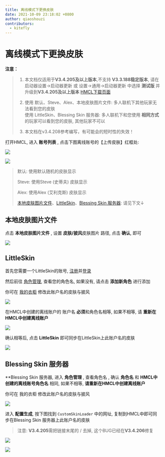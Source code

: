 ```yaml
---
title: 离线模式下更换皮肤
date: 2021-10-09 23:18:02 +0800
author: qiaoshouzi
contributors:
  - kitefly
---
```


# 离线模式下更换皮肤
**注意：**
> 1. 本文档仅适用于**V3.4.205及以上版本**,不支持 **V3.3.188稳定版本**, 请在 启动器设置→启动器更新 或 设置→通用→启动器更新 中选择 **测试版** 并升级到**V3.4.205及以上版本**  [HMCL下载页面](https://hmcl.huangyuhui.net/download/)
> 2. 使用 默认、Steve、Alex、本地皮肤图片文件: 多人联机下其他玩家无法看到您的皮肤  
> 使用 LittleSkin、Blessing Skin 服务器: 多人联机下和您使用 **相同方式** 的玩家可以看到您的皮肤, 其他玩家不可以
>
> 3. 本文档在v3.4.208参考编写，有可能会的短时性的失效！

打开HMCL, 进入 **账号列表** , 点击下图离线账号的【上传皮肤】红框处:

![](/assets/img/docs/offline-skin/img1_1.png)

![](/assets/img/docs/offline-skin/img1_2.png)

> 默认: 使用默认随机的皮肤显示
>
> Steve: 使用Steve (史蒂夫) 皮肤显示
>
> Alex: 使用Alex (艾利克斯) 皮肤显示
>
> [本地皮肤图片文件](#本地皮肤图片文件)、[LittleSkin](#littleskin)、[Blessing Skin 服务器](#blessing-skin-服务器): 请见下文↓

## 本地皮肤图片文件

点击 **本地皮肤图片文件** , 设置 **皮肤/披风**皮肤图片 路径, 点击 **确认**, 即可

![](/assets/img/docs/offline-skin/img2.png)

## LittleSkin

首先您需要一个LittleSkin的账号, [注册](https://mcskin.littleservice.cn/auth/register)并[登录](https://mcskin.littleservice.cn/auth/login)

然后前往 [角色管理](https://mcskin.littleservice.cn/user/player), 查看您的角色名, 如果没有, 请点击 **添加新角色** 进行添加

你可在 [我的衣柜](https://mcskin.littleservice.cn/user/closet) 修改此账户名的皮肤与披风

![](/assets/img/docs/offline-skin/img3_1.png)

在HMCL中创建的离线账户的 账户名 **必须**和角色名相等, 如果不相等, 请 **重新在HMCL中创建离线账户**

![](/assets/img/docs/offline-skin/img3_2.png)

确认相等后, 点击 **LittleSkin** 即可同步在LittleSkin上此账户名的皮肤

![](/assets/img/docs/offline-skin/img3_3.png)

## Blessing Skin 服务器

**Blessing Skin 服务器, 进入 **角色管理** , 查看角色名 , 确认 **角色名** 和 **HMCL中创建的离线账号角色名** 相同, 如果不相等, **请重新在HMCL中创建离线账户**

你可在 我的衣柜 修改此账户名的皮肤与披风

![](/assets/img/docs/offline-skin/img4_1.png)

进入 **配置生成**, 按下图找到 `CustomSkinLoader` 中的网址, 复制到HMCL中即可同步在Blessing Skin 服务器上此账户名的皮肤

> 注意: **V3.4.205**需把链接末尾的 / 去掉, 这个BUG已经在**V3.4.206**修复

![](/assets/img/docs/offline-skin/img4_2.png)

![](/assets/img/docs/offline-skin/img4_3.png)